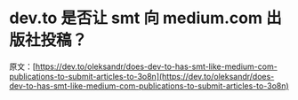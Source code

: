 # dev.to 是否让 smt 向 medium.com 出版社投稿？

原文：[https://dev.to/oleksandr/does-dev-to-has-smt-like-medium-com-publications-to-submit-articles-to-3o8n](https://dev.to/oleksandr/does-dev-to-has-smt-like-medium-com-publications-to-submit-articles-to-3o8n)